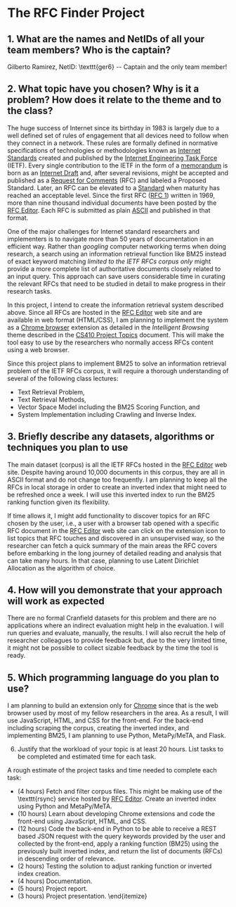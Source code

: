 # The RFC Finder Project

## 1. What are the names and NetIDs of all your team members? Who is the captain?

Gilberto Ramirez, NetID: \texttt{ger6} -- Captain and the only team member!

## 2. What topic have you chosen? Why is it a problem? How does it relate to the theme and to the class?

The huge success of Internet since its birthday in 1983 is largely due to a well defined set of rules of engagement that all devices need to follow when they connect in a network. These rules are formally defined in normative specifications of technologies or methodologies known as [Internet Standards](https://en.wikipedia.org/wiki/Internet_Standard) created and published by the [Internet Engineering Task Force](https://en.wikipedia.org/wiki/Internet_Engineering_Task_Force) (IETF). Every single contribution to the IETF in the form of a [memorandum](https://en.wikipedia.org/wiki/Memorandum) is born as an [Internet Draft](https://en.wikipedia.org/wiki/Internet_Draft) and, after several revisions, might be accepted and published as a [Request for Comments](https://en.wikipedia.org/wiki/Request_for_Comments) (RFC) and labeled a Proposed Standard. Later, an RFC can be elevated to a [Standard](http://www.rfc-editor.org/standards) when maturity has reached an acceptable level. Since the first RFC ([RFC 1](https://www.rfc-editor.org/rfc/rfc1)) written in 1969, more than nine thousand individual documents have been posted by the [RFC Editor](https://www.rfc-editor.org/). Each RFC is submitted as plain [ASCII](https://en.wikipedia.org/wiki/ASCII) and published in that format.

One of the major challenges for Internet standard researchers and implementers is to navigate more than 50 years of documentation in an efficient way. Rather than *googling* computer networking terms when doing research, a search using an information retrieval function like BM25 instead of exact keyword matching *limited to the IETF RFCs corpus only* might provide a more complete list of authoritative documents closely related to an input query. This approach can save users considerable time in curating the relevant RFCs that need to be studied in detail to make progress in their research tasks.

In this project, I intend to create the information retrieval system described above. Since all RFCs are hosted in the [RFC Editor](https://www.rfc-editor.org/) web site and are available in web format (HTML/CSS), I am planning to implement the system as a [Chrome browser](https://www.google.com/chrome/) extension as detailed in the *Intelligent Browsing* theme described in the [CS410 Project Topics](https://docs.google.com/document/d/1uKg_LwSrGPH2PhJVdIoyS3MskBp3lwh-Sdm3OQjccWI/edit#heading=h.nqcma06ehkjs) document. This will make the tool easy to use by the researchers who normally access RFCs content using a web browser.

Since this project plans to implement BM25 to solve an information retrieval problem of the IETF RFCs corpus, it will require a thorough understanding of several of the following class lectures:
  * Text Retrieval Problem,
  * Text Retrieval Methods,
  * Vector Space Model including the BM25 Scoring Function, and
  * System Implementation including Crawling and Inverse Index.

## 3. Briefly describe any datasets, algorithms or techniques you plan to use

The main dataset (corpus) is all the IETF RFCs hosted in the [RFC Editor](https://www.rfc-editor.org/) web site. Despite having around 10,000 documents in this corpus, they are all in ASCII format and do not change too frequently. I am planning to keep all the RFCs in local storage in order to create an inverted index that might need to be refreshed once a week. I will use this inverted index to run the BM25 ranking function given its flexibility.

If time allows it, I might add functionality to discover topics for an RFC chosen by the user, i.e., a user with a browser tab opened with a specific RFC document in the [RFC Editor](https://www.rfc-editor.org/) web site can click on the extension icon to list topics that RFC touches and discovered in an unsupervised way, so the researcher can fetch a quick summary of the main areas the RFC covers before embarking in the long journey of detailed reading and analysis that can take many hours. In that case, planning to use Latent Dirichlet Allocation as the algorithm of choice.

## 4. How will you demonstrate that your approach will work as expected

There are no formal Cranfield datasets for this problem and there are no applications where an indirect evaluation might help in the evaluation. I will run queries and evaluate, manually, the results. I will also recruit the help of researcher colleagues to provide feedback but, due to the very limited time, it might not be possible to collect sizable feedback by the time the tool is ready.

## 5. Which programming language do you plan to use?

I am planning to build an extension only for [Chrome](https://www.google.com/chrome/) since that is the web browser used by most of my fellow researchers in the area. As a result, I will use JavaScript, HTML, and CSS for the front-end. For the back-end including scraping the corpus, creating the inverted index, and implementing BM25, I am planning to use Python, MetaPy/MeTA, and Flask.

6. Justify that the workload of your topic is at least 20 hours. List tasks to be completed and estimated time for each task.

A rough estimate of the project tasks and time needed to complete each task:
  * (4 hours) Fetch and filter corpus files. This might be making use of the \texttt{rsync} service hosted by [RFC Editor](https://www.rfc-editor.org/). Create an inverted index using Python and MetaPy/MeTA.
  * (10 hours) Learn about developing Chrome extensions and code the front-end using JavaScript, HTML, and CSS.
  * (12 hours) Code the back-end in Python to be able to receive a REST based JSON request with the query keywords provided by the user and collected by the front-end, apply a ranking function (BM25) using the previously built inverted index, and return the list of documents (RFCs) in descending order of relevance.
  * (2 hours) Testing the solution to adjust ranking function or inverted index creation.
  * (4 hours) Documentation.
  * (5 hours) Project report.
  * (3 hours) Project presentation.
\end{itemize}
